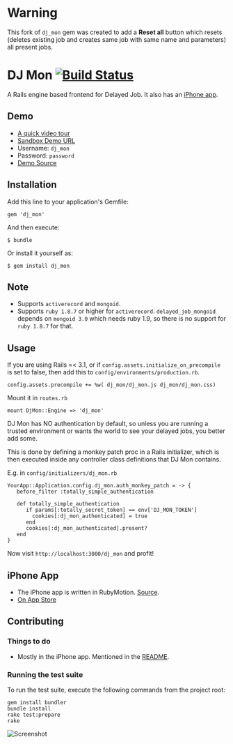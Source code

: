 # Warning
This fork of `dj_mon` gem was created to add a **Reset all** button which resets (deletes existing job and creates same job with same name and parameters) all present jobs.

# DJ Mon [![Build Status](https://secure.travis-ci.org/akshayrawat/dj_mon.png?branch=master)](http://travis-ci.org/akshayrawat/dj_mon)

A Rails engine based frontend for Delayed Job. It also has an [iPhone app](http://itunes.apple.com/app/dj-mon/id552732872).

## Demo
* [A quick video tour](http://www.akshay.cc/dj_mon/)
* [Sandbox Demo URL](http://dj-mon-demo.herokuapp.com/)
* Username: `dj_mon`
* Password: `password`
* [Demo Source](https://github.com/akshayrawat/dj_mon_demo)

## Installation

Add this line to your application's Gemfile:

    gem 'dj_mon'

And then execute:

    $ bundle

Or install it yourself as:

    $ gem install dj_mon

## Note

* Supports `activerecord` and `mongoid`.
* Supports `ruby 1.8.7` or higher for `activerecord`. `delayed_job_mongoid` depends
  on `mongoid 3.0` which needs ruby 1.9, so there is no support for `ruby
  1.8.7` for that.


## Usage

If you are using Rails =< 3.1, or if `config.assets.initialize_on_precompile` is set to false, then add this to `config/environments/production.rb`.

    config.assets.precompile += %w( dj_mon/dj_mon.js dj_mon/dj_mon.css)

Mount it in `routes.rb`

    mount DjMon::Engine => 'dj_mon'

DJ Mon has NO authentication by default, so unless you are running a trusted environment or wants the world to see your delayed jobs, you better add some.

This is done by defining a monkey patch proc in a Rails initializer, which is then executed inside any controller class definitions that DJ Mon contains.

E.g. in `config/initializers/dj_mon.rb`

    YourApp::Application.config.dj_mon.auth_monkey_patch = -> {
       before_filter :totally_simple_authentication

       def totally_simple_authentication
          if params[:totally_secret_token] == env['DJ_MON_TOKEN']
            cookies[:dj_mon_authenticated] = true
          end
          cookies[:dj_mon_authenticated].present?
       end
    }

Now visit `http://localhost:3000/dj_mon` and profit!

## iPhone App
* The iPhone app is written in RubyMotion. [Source](https://github.com/akshayrawat/dj_mon_iphone).
* [On App Store](http://itunes.apple.com/app/dj-mon/id552732872)

## Contributing

### Things to do
* Mostly in the iPhone app. Mentioned in the [README](https://github.com/akshayrawat/dj_mon_iphone).


### Running the test suite

To run the test suite, execute the following commands from the project
root:

    gem install bundler
    bundle install
    rake test:prepare
    rake

![Screenshot](https://github.com/akshayrawat/dj_mon_demo/raw/master/docs/screenshot.jpg)
